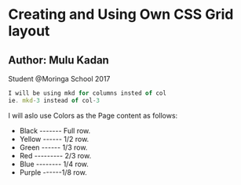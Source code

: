 # Creating and Using Own CSS Grid layout

## Author: Mulu Kadan

Student @Moringa School 2017



```javascript
I will be using mkd for columns insted of col
ie. mkd-3 instead of col-3
```

I will aslo use Colors as the Page content as follows:
- Black ------- Full row.
- Yellow ------ 1/2 row.
- Green ------ 1/3 row.
- Red --------- 2/3 row.
- Blue -------- 1/4 row.
- Purple ------1/8 row.
